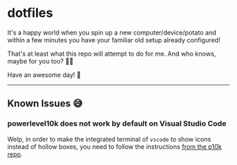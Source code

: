 # dotfiles 

It's a happy world when you spin up a new computer/device/potato and within a few minutes you have your familiar old setup already configured!

That's at least what this repo will attempt to do for me.
And who knows, maybe for you too? 🤷‍♂️

Have an awesome day! 🥳

---

## Known Issues 😅

### powerlevel10k does not work by default on Visual Studio Code

Welp, in order to make the integrated terminal of `vscode` to show icons instead of hollow boxes, you need to follow the instructions [from the p10k repo](https://github.com/romkatv/powerlevel10k/blob/65599411ec83505a091f68489617316dec355510/font.md).

